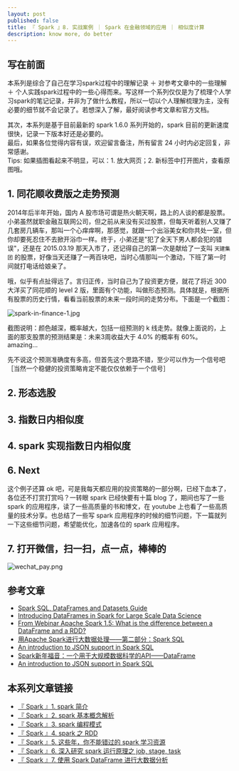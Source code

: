 ```yaml
---
layout: post
published: false
title: 『 Spark 』8. 实战案例 ｜ Spark 在金融领域的应用 ｜ 相似度计算
description: know more, do better 
---  
```


## 写在前面

本系列是综合了自己在学习spark过程中的理解记录 ＋ 对参考文章中的一些理解 ＋ 个人实践spark过程中的一些心得而来。写这样一个系列仅仅是为了梳理个人学习spark的笔记记录，并非为了做什么教程，所以一切以个人理解梳理为主，没有必要的细节就不会记录了。若想深入了解，最好阅读参考文章和官方文档。

其次，本系列是基于目前最新的 spark 1.6.0 系列开始的，spark 目前的更新速度很快，记录一下版本好还是必要的。   
最后，如果各位觉得内容有误，欢迎留言备注，所有留言 24 小时内必定回复，非常感谢。     
Tips: 如果插图看起来不明显，可以：1. 放大网页；2. 新标签中打开图片，查看原图哦。


## 1. 同花顺收费版之走势预测

2014年后半年开始，国内 A 股市场可谓是热火朝天啊，路上的人谈的都是股票。小弟虽然就职金融互联网公司，但之前从来没有买过股票，但每天听着别人又赚了几套房几辆车，那叫一个心痒痒啊，那感觉，就跟一个出浴美女和你共处一室，但你却要死忍住不去掀开浴巾一样。终于，小弟还是"犯了全天下男人都会犯的错误"，还是在 2015.03.19 那天入市了，还记得自己的第一次是献给了一支叫 `天建集团` 的股票，好像当天还赚了一两百块吧，当时心情那叫一个激动，下班了第一时间就打电话给娘亲了。

哦，似乎有点扯得远了。言归正传，当时自己为了投资更方便，就花了将近 300 大洋买了同花顺的 level 2 版，里面有个功能，叫做形态预测。具体就是，根据所有股票的历史行情，看看当前股票的未来一段时间的走势分布。下面是一个截图：

![spark-in-finance-1.jpg](../images/spark-in-finance-1.jpg)

截图说明：颜色越深，概率越大，包括一组预测的 k 线走势。就像上面说的，上面的那支股票的预测结果是：未来3周收益大于 4.0% 的概率有 60%。amazing...

先不说这个预测准确度有多高，但首先这个思路不错，至少可以作为一个信号吧［当然一个稳健的投资策略肯定不能仅仅依赖于一个信号］



## 2. 形态选股


## 3. 指数日内相似度


## 4. spark 实现指数日内相似度



## 6. Next

这个例子还算 ok 吧，可是我每天都应用的投资策略的一部分啊，已经下血本了，各位还不打赏打赏吗？一转眼 spark 已经快要有十篇 blog 了，期间也写了一些 spark 的应用程序，读了一些高质量的书和博文，在 youtube 上也看了一些高质量的技术分享。也总结了一些写 spark 应用程序的时候的细节问题，下一篇就列一下这些细节问题，希望能优化，加速各位的 spark 应用程序。

## 7. 打开微信，扫一扫，点一点，棒棒的

![wechat_pay.png](../images/wechat_pay.png)


## 参考文章

- [Spark SQL, DataFrames and Datasets Guide](http://spark.apache.org/docs/latest/sql-programming-guide.html#dataframes)
- [Introducing DataFrames in Spark for Large Scale Data Science](https://databricks.com/blog/2015/02/17/introducing-dataframes-in-spark-for-large-scale-data-science.html)
- [From Webinar Apache Spark 1.5: What is the difference between a DataFrame and a RDD?](https://forums.databricks.com/questions/7257/from-webinar-spark-dataframes-what-is-the-differen-1.html)
- [用Apache Spark进行大数据处理——第二部分：Spark SQL](http://www.infoq.com/cn/articles/apache-spark-sql)
- [An introduction to JSON support in Spark SQL](https://databricks.com/blog/2015/02/02/an-introduction-to-json-support-in-spark-sql.html)
- [Spark新年福音：一个用于大规模数据科学的API——DataFrame](http://www.csdn.net/article/2015-02-18/2823997)
- [An introduction to JSON support in Spark SQL](https://databricks.com/blog/2015/02/02/an-introduction-to-json-support-in-spark-sql.html)


## 本系列文章链接

- [『 Spark 』1. spark 简介 ](../introduction-to-spark)
- [『 Spark 』2. spark 基本概念解析 ](../spark-questions-concepts)
- [『 Spark 』3. spark 编程模式 ](../spark-programming-model)
- [『 Spark 』4. spark 之 RDD ](../spark-what-is-rdd)
- [『 Spark 』5. 这些年，你不能错过的 spark 学习资源 ](../spark-resouces-blogs-paper)
- [『 Spark 』6. 深入研究 spark 运行原理之 job, stage, task](../deep-into-spark-exection-model)
- [『 Spark 』7. 使用 Spark DataFrame 进行大数据分析](../spark-dataframe-introduction)
